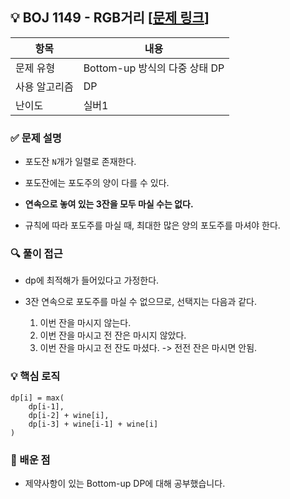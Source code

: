 ## 💡 BOJ 1149 - RGB거리 [[문제 링크](https://www.acmicpc.net/problem/1149)]

| 항목 | 내용 |
|------|------|
| 문제 유형 | Bottom-up 방식의 다중 상태 DP |
| 사용 알고리즘 | DP |
| 난이도 | 실버1 |

### ✅ 문제 설명
- 포도잔 `N`개가 일렬로 존재한다.

- 포도잔에는 포도주의 양이 다를 수 있다.

- **연속으로 놓여 있는 3잔을 모두 마실 수는 없다.**

- 규칙에 따라 포도주를 마실 때, 최대한 많은 양의 포도주를 마셔야 한다.

### 🔍 풀이 접근
- dp에 최적해가 들어있다고 가정한다.

- 3잔 연속으로 포도주를 마실 수 없으므로, 선택지는 다음과 같다.
    1. 이번 잔을 마시지 않는다.
    2. 이번 잔을 마시고 전 잔은 마시지 않았다.
    3. 이번 잔을 마시고 전 잔도 마셨다. -> 전전 잔은 마시면 안됨.

### 💡 핵심 로직
```
dp[i] = max(
    dp[i-1],
    dp[i-2] + wine[i],
    dp[i-3] + wine[i-1] + wine[i]
)
```

### 📌 배운 점
- 제약사항이 있는 Bottom-up DP에 대해 공부했습니다.